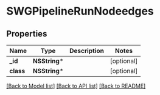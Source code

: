 # SWGPipelineRunNodeedges

## Properties
Name | Type | Description | Notes
------------ | ------------- | ------------- | -------------
**_id** | **NSString*** |  | [optional] 
**class** | **NSString*** |  | [optional] 

[[Back to Model list]](../README.md#documentation-for-models) [[Back to API list]](../README.md#documentation-for-api-endpoints) [[Back to README]](../README.md)


